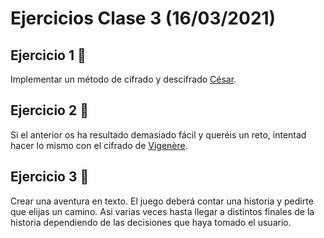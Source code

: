 # Ejercicios Clase 3 (16/03/2021)

## Ejercicio 1 🥉

Implementar un método de cifrado y descifrado [César](https://es.wikipedia.org/wiki/Cifrado_C%C3%A9sar).

## Ejercicio 2 🥇

Si el anterior os ha resultado demasiado fácil y queréis un reto, intentad hacer lo mismo con el cifrado de [Vigenère](https://es.wikipedia.org/wiki/Cifrado_de_Vigen%C3%A8re).
## Ejercicio 3 🥈

Crear una aventura en texto. El juego deberá contar una historia y pedirte que elijas un camino. Asi varias veces hasta
llegar a distintos finales de la historia dependiendo de las decisiones que haya tomado el usuario.
